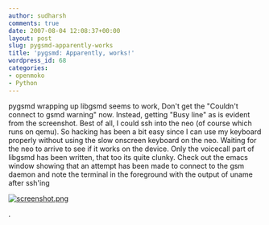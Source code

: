 ```yaml
---
author: sudharsh
comments: true
date: 2007-08-04 12:08:37+00:00
layout: post
slug: pygsmd-apparently-works
title: 'pygsmd: Apparently, works!'
wordpress_id: 68
categories:
- openmoko
- Python
---
```


pygsmd wrapping up libgsmd seems to work, Don't get the "Couldn't connect to gsmd warning" now. Instead, getting "Busy line" as is evident from the screenshot. Best of all, I could ssh into the neo (of course which runs on qemu). So hacking has been a bit easy  since  I can use my keyboard properly without using the slow onscreen keyboard on the neo. Waiting for the neo to arrive to see if it works on the device. Only the voicecall part of libgsmd has been written, that too its quite clunky. Check out the emacs window showing that an attempt has been made to connect to the gsm daemon and note the terminal in the foreground with the output of uname after ssh'ing

[![screenshot.png](http://sudharsh.files.wordpress.com/2007/08/screenshot.thumbnail.png)](http://sudharsh.files.wordpress.com/2007/08/screenshot.png)

.
